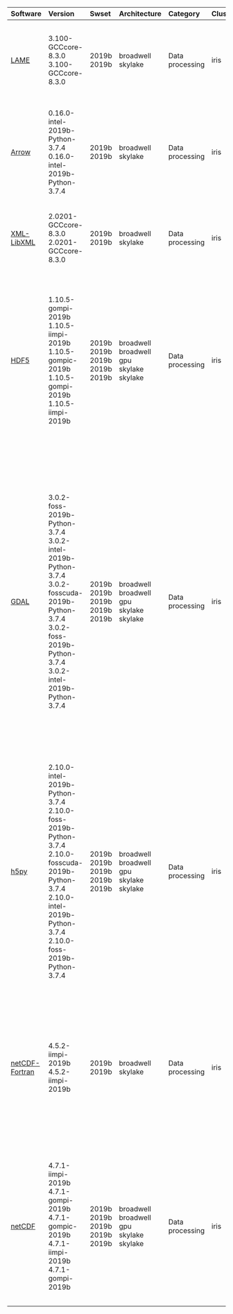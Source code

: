 | Software                                                                                  | Version                                                                                                                                                                             | Swset                                            | Architecture                                               | Category               | Clusters    | Description                                                                                                                                                                                                                                                                                                                                                                        |
|:------------------------------------------------------------------------------------------|:------------------------------------------------------------------------------------------------------------------------------------------------------------------------------------|:-------------------------------------------------|:-----------------------------------------------------------|:-----------------------|:------------|:-----------------------------------------------------------------------------------------------------------------------------------------------------------------------------------------------------------------------------------------------------------------------------------------------------------------------------------------------------------------------------------|
| <p><a href=http://lame.sourceforge.net/>LAME</a></p>                                      | <p>3.100-GCCcore-8.3.0<br>3.100-GCCcore-8.3.0</p>                                                                                                                                   | <p>2019b<br>2019b</p>                            | <p>broadwell<br>skylake</p>                                | <p>Data processing</p> | <p>iris</p> | LAME is a high quality MPEG Audio Layer III (MP3) encoder licensed under the LGPL.                                                                                                                                                                                                                                                                                                 |
| <p><a href=https://arrow.apache.org>Arrow</a></p>                                         | <p>0.16.0-intel-2019b-Python-3.7.4<br>0.16.0-intel-2019b-Python-3.7.4</p>                                                                                                           | <p>2019b<br>2019b</p>                            | <p>broadwell<br>skylake</p>                                | <p>Data processing</p> | <p>iris</p> | Apache Arrow (incl. PyArrow Python bindings)), a cross-language development platform for in-memory data.                                                                                                                                                                                                                                                                           |
| <p><a href=https://metacpan.org/pod/distribution/XML-LibXML/LibXML.pod>XML-LibXML</a></p> | <p>2.0201-GCCcore-8.3.0<br>2.0201-GCCcore-8.3.0</p>                                                                                                                                 | <p>2019b<br>2019b</p>                            | <p>broadwell<br>skylake</p>                                | <p>Data processing</p> | <p>iris</p> | Perl binding for libxml2                                                                                                                                                                                                                                                                                                                                                           |
| <p><a href=https://portal.hdfgroup.org/display/support>HDF5</a></p>                       | <p>1.10.5-gompi-2019b<br>1.10.5-iimpi-2019b<br>1.10.5-gompic-2019b<br>1.10.5-gompi-2019b<br>1.10.5-iimpi-2019b</p>                                                                  | <p>2019b<br>2019b<br>2019b<br>2019b<br>2019b</p> | <p>broadwell<br>broadwell<br>gpu<br>skylake<br>skylake</p> | <p>Data processing</p> | <p>iris</p> | HDF5 is a data model, library, and file format for storing and managing data. It supports an unlimited variety of datatypes, and is designed for flexible and efficient I/O and for high volume and complex data.                                                                                                                                                                  |
| <p><a href=https://www.gdal.org>GDAL</a></p>                                              | <p>3.0.2-foss-2019b-Python-3.7.4<br>3.0.2-intel-2019b-Python-3.7.4<br>3.0.2-fosscuda-2019b-Python-3.7.4<br>3.0.2-foss-2019b-Python-3.7.4<br>3.0.2-intel-2019b-Python-3.7.4</p>      | <p>2019b<br>2019b<br>2019b<br>2019b<br>2019b</p> | <p>broadwell<br>broadwell<br>gpu<br>skylake<br>skylake</p> | <p>Data processing</p> | <p>iris</p> | GDAL is a translator library for raster geospatial data formats that is released under an X/MIT style Open Source license by the Open Source Geospatial Foundation. As a library, it presents a single abstract data model to the calling application for all supported formats. It also comes with a variety of useful commandline utilities for data translation and processing. |
| <p><a href=https://www.h5py.org/>h5py</a></p>                                             | <p>2.10.0-intel-2019b-Python-3.7.4<br>2.10.0-foss-2019b-Python-3.7.4<br>2.10.0-fosscuda-2019b-Python-3.7.4<br>2.10.0-intel-2019b-Python-3.7.4<br>2.10.0-foss-2019b-Python-3.7.4</p> | <p>2019b<br>2019b<br>2019b<br>2019b<br>2019b</p> | <p>broadwell<br>broadwell<br>gpu<br>skylake<br>skylake</p> | <p>Data processing</p> | <p>iris</p> | HDF5 for Python (h5py) is a general-purpose Python interface to the Hierarchical Data Format library, version 5. HDF5 is a versatile, mature scientific software library designed for the fast, flexible storage of enormous amounts of data.                                                                                                                                      |
| <p><a href=https://www.unidata.ucar.edu/software/netcdf/>netCDF-Fortran</a></p>           | <p>4.5.2-iimpi-2019b<br>4.5.2-iimpi-2019b</p>                                                                                                                                       | <p>2019b<br>2019b</p>                            | <p>broadwell<br>skylake</p>                                | <p>Data processing</p> | <p>iris</p> | NetCDF (network Common Data Form) is a set of software libraries and machine-independent data formats that support the creation, access, and sharing of array-oriented scientific data.                                                                                                                                                                                            |
| <p><a href=https://www.unidata.ucar.edu/software/netcdf/>netCDF</a></p>                   | <p>4.7.1-iimpi-2019b<br>4.7.1-gompi-2019b<br>4.7.1-gompic-2019b<br>4.7.1-iimpi-2019b<br>4.7.1-gompi-2019b</p>                                                                       | <p>2019b<br>2019b<br>2019b<br>2019b<br>2019b</p> | <p>broadwell<br>broadwell<br>gpu<br>skylake<br>skylake</p> | <p>Data processing</p> | <p>iris</p> | NetCDF (network Common Data Form) is a set of software libraries and machine-independent data formats that support the creation, access, and sharing of array-oriented scientific data.                                                                                                                                                                                            |
